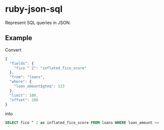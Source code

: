 # ruby-json-sql

Represent SQL queries in JSON.

## Example

Convert

```javascript
{
  "fields": {
    "fico ^ 2": "inflated_fico_score"
  },
  "from": "loans",
  "where": {
    "loan_amount$gteq": 123
  },
  "limit": 100,
  "offset": 200
}
```

into

```sql
SELECT fico ^ 2 as inflated_fico_score FROM loans WHERE loan_amount >= 123 LIMIT 100 OFFSET 200
```